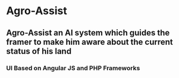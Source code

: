 # Agro-Assist
## Agro-Assist an AI system which guides the framer to make him aware about the current status of his land
### UI Based on Angular JS and PHP Frameworks
